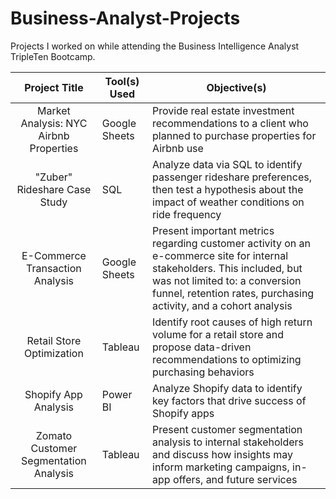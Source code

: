 # Business-Analyst-Projects

Projects I worked on while attending the Business Intelligence Analyst TripleTen Bootcamp.


| Project Title | Tool(s) Used | Objective(s) | 
| :-------------: | ----------------- |----------------- |
| Market Analysis: NYC Airbnb Properties| Google Sheets | Provide real estate investment recommendations to a client who planned to purchase properties for Airbnb use | 
| "Zuber" Rideshare Case Study | SQL | Analyze data via SQL to identify passenger rideshare preferences, then test a hypothesis about the impact of weather conditions on ride frequency | 
| E-Commerce Transaction Analysis | Google Sheets | Present important metrics regarding customer activity on an e-commerce site for internal stakeholders. This included, but was not limited to: a conversion funnel, retention rates, purchasing activity, and a cohort analysis | 
| Retail Store Optimization | Tableau | Identify root causes of high return volume for a retail store and propose data-driven recommendations to optimizing purchasing behaviors | 
| Shopify App Analysis| Power BI | Analyze Shopify data to identify key factors that drive success of Shopify apps | 
| Zomato Customer Segmentation Analysis | Tableau | Present customer segmentation analysis to internal stakeholders and discuss how insights may inform marketing campaigns, in-app offers, and future services | 
